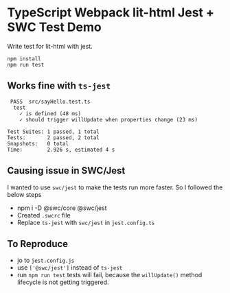 TypeScript Webpack lit-html Jest + SWC Test Demo
=======================================

Write test for lit-html with jest.

```
npm install
npm run test
```

## Works fine with `ts-jest`

```
 PASS  src/sayHello.test.ts
  test
    ✓ is defined (48 ms)
    ✓ should trigger willUpdate when properties change (23 ms)

Test Suites: 1 passed, 1 total
Tests:       2 passed, 2 total
Snapshots:   0 total
Time:        2.926 s, estimated 4 s
```

## Causing issue in SWC/Jest

I wanted to use `swc/jest` to make the tests run more faster. So I followed the below steps

- npm i -D @swc/core @swc/jest
- Created `.swcrc` file
- Replace `ts-jest` with `swc/jest` in `jest.config.ts`

## To Reproduce
- jo to `jest.config.js`
- use `['@swc/jest']` instead of `ts-jest`
- run `npm run test` tests will fail, because the `willUpdate()` method lifecycle is not getting triggered.
